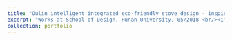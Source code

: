 ```yaml
---
title: "Oulin intelligent integrated eco-friendly stove design - inspired by black holes"
excerpt: "Works at School of Design, Hunan University, 05/2018 <br/><img src='/images/heidong.png'> <br/><img src='/images/heidong_2.png'> <br/><img src='/images/heidong_3.png'>"
collection: portfolio
---
```



